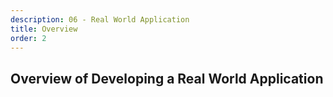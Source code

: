```yaml
---
description: 06 - Real World Application
title: Overview
order: 2
---
```


## Overview of Developing a Real World Application
<!-- 
In this chapter, we'll create a real-world Liferay application using Liferay's time-saving tools and frameworks. 

In the required exercise steps, we'll build an assignment management system for a course gradebook. First, we'll define the Assignment entity and use the Liferay Service Builder code generation tool to create the database and service layer for it. Then, we'll create the user interface using the JSP technology and taking advantage of Liferay's tag libraries. Finally, we'll implement access control and integrate to Liferay's Asset and Search frameworks.

In the optional exercises we'll extend the application to support assignment submissions and grading, make the application configurable, enable workflows for the assignments, create a REST service, implement integration tests, and learn how to debug and manage deployment issues.

Features and requirements for the Gradebook application:

## Application Features

* Teachers can create assignments.
* Students can send submissions to assignments.
* Teachers can grade the submissions.

## Functional Requirements

* Assignments have to be listable in the __Asset Publisher__ portlet
* Assignments have to be __searchable__ with portal search
* Both assignments and submissions have be under __access control__
* The Application has to be __configurable__
* The application has to support __localization__

## Non-Functional Requirements

* The application has to be __modular__
* Data has to be __persisted__ in the database
* Form submissions have to be __validated__
* There has to be basic level __integration tests__

## Development Technologies

We will build the model and service layer of the Gradebook application using the *Liferay Service Builder* code generation tool, which greatly reduces the need for boilerplate coding, automatically creates the persistence layer, implements caching, and creates both local and remote service APIs.

Whether you'd prefer pure Java EE or OSGi, Liferay provides several options for front-end implementation. Blade portlet samples are available for many of them:

* https://github.com/liferay/liferay-blade-samples/tree/7.2/liferay-workspace/apps
* https://github.com/liferay/liferay-blade-samples/tree/7.2/liferay-workspace/wars


In our exercise application we will use the classic Liferay MVC portlet template with JSPs because of the many useful tag libraries available for this use case.

Like Liferay core applications, this application will follow the MVC design pattern:

<img src="../images/mvc-pattern.png" style="max-height: 45%" />

## Module Architecture

The application will be divided into four modules:

* __gradebook-api:__ the service layer API
* __gradebook-service:__ the service layer implementation
* __gradebook-web:__ the user interface with portlet component

In the optional exercises, we will also create an integration test module called *gradebook-test*.

## Implementation Steps Overview

The main implementation steps are:

1. Create the API and service modules and define the data model
1. Create the portlet module and implement the user interface
1. Implement access control
1. Integrate with portal Asset and Search frameworks -->
